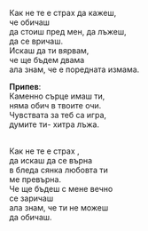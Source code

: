 Как не те е страх да кажеш, <br />
че обичаш <br />
да стоиш пред мен, да лъжеш, <br />
да се вричаш. <br />
Искаш да ти вярвам, <br />
че ще бъдем двама <br />
ала знам, че е поредната измама.

**Припев**: <br />
Каменно сърце имаш ти, <br />
няма обич в твоите очи. <br />
Чувствата за теб са игра, <br />
думите ти- хитра лъжа. <br /><br />

Как не те е страх , <br />
да искаш да се върна <br />
в бледа сянка любовта ти <br />
ме превърна. <br />
Че ще бъдеш с мене вечно <br />
се заричаш <br />
ала знам, че ти не можеш <br />
да обичаш.